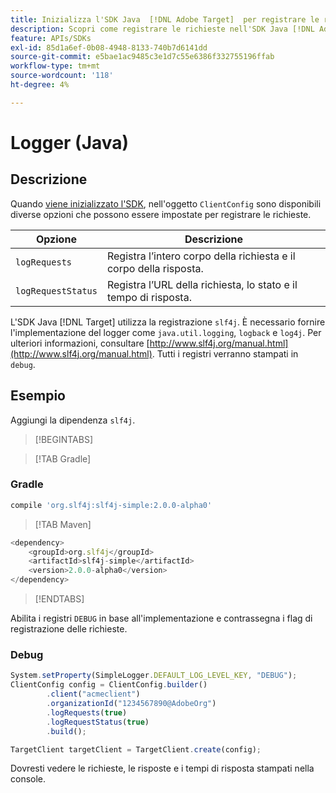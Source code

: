 ```yaml
---
title: Inizializza l'SDK Java  [!DNL Adobe Target]  per registrare le richieste
description: Scopri come registrare le richieste nell'SDK Java [!DNL Adobe Target] .
feature: APIs/SDKs
exl-id: 85d1a6ef-0b08-4948-8133-740b7d6141dd
source-git-commit: e5bae1ac9485c3e1d7c55e6386f332755196ffab
workflow-type: tm+mt
source-wordcount: '118'
ht-degree: 4%

---
```


# Logger (Java)

## Descrizione

Quando [viene inizializzato l&#39;SDK](initialize-sdk.md), nell&#39;oggetto `ClientConfig` sono disponibili diverse opzioni che possono essere impostate per registrare le richieste.

| Opzione | Descrizione |
| --- | --- |
| `logRequests` | Registra l’intero corpo della richiesta e il corpo della risposta. |
| `logRequestStatus` | Registra l’URL della richiesta, lo stato e il tempo di risposta. |

L&#39;SDK Java [!DNL Target] utilizza la registrazione `slf4j`. È necessario fornire l&#39;implementazione del logger come `java.util.logging`, `logback` e `log4j`. Per ulteriori informazioni, consultare [http://www.slf4j.org/manual.html](http://www.slf4j.org/manual.html). Tutti i registri verranno stampati in `debug`.

## Esempio

Aggiungi la dipendenza `slf4j`.

>[!BEGINTABS]

>[!TAB Gradle]

### Gradle

```javascript {line-numbers="true"}
compile 'org.slf4j:slf4j-simple:2.0.0-alpha0'
```

>[!TAB Maven]

```javascript {line-numbers="true"}
<dependency>
    <groupId>org.slf4j</groupId>
    <artifactId>slf4j-simple</artifactId>
    <version>2.0.0-alpha0</version>
</dependency>
```

>[!ENDTABS]

Abilita i registri `DEBUG` in base all&#39;implementazione e contrassegna i flag di registrazione delle richieste.

### Debug

```javascript {line-numbers="true"}
System.setProperty(SimpleLogger.DEFAULT_LOG_LEVEL_KEY, "DEBUG");
ClientConfig config = ClientConfig.builder()
        .client("acmeclient")
        .organizationId("1234567890@AdobeOrg")
        .logRequests(true)
        .logRequestStatus(true)
        .build();

TargetClient targetClient = TargetClient.create(config);
```

Dovresti vedere le richieste, le risposte e i tempi di risposta stampati nella console.
